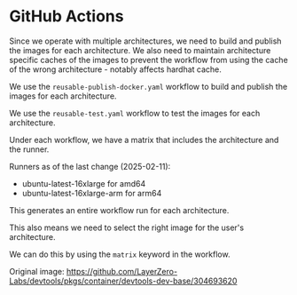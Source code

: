 # GitHub Actions

Since we operate with multiple architectures, we need to build and publish the images for each architecture.
We also need to maintain architecture specific caches of the images to prevent the workflow from using the cache of the wrong architecture - notably affects hardhat cache.

We use the `reusable-publish-docker.yaml` workflow to build and publish the images for each architecture.

We use the `reusable-test.yaml` workflow to test the images for each architecture.

Under each workflow, we have a matrix that includes the architecture and the runner.

Runners as of the last change (2025-02-11):

- ubuntu-latest-16xlarge for amd64
- ubuntu-latest-16xlarge-arm for arm64

This generates an entire workflow run for each architecture.

This also means we need to select the right image for the user's architecture.

We can do this by using the `matrix` keyword in the workflow.

Original image: <https://github.com/LayerZero-Labs/devtools/pkgs/container/devtools-dev-base/304693620>